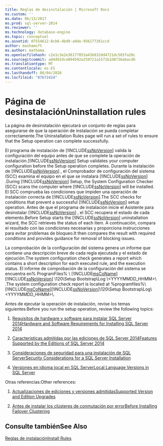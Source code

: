 ```yaml
---
title: Reglas de desinstalación | Microsoft Docs
ms.custom: ''
ms.date: 06/13/2017
ms.prod: sql-server-2014
ms.reviewer: ''
ms.technology: database-engine
ms.topic: conceptual
ms.assetid: 07554612-8cb6-4bd9-adde-956177261ccd
author: mashamsft
ms.author: mathoma
ms.openlocfilehash: c2e1c3e2e36177053a43b032dd4721dc503fa20c
ms.sourcegitcommit: ad4d92dce894592a259721a1571b1d8736abacdb
ms.translationtype: MT
ms.contentlocale: es-ES
ms.lasthandoff: 08/04/2020
ms.locfileid: "87672424"
---
```

# <a name="uninstallation-rules"></a><span data-ttu-id="7d38a-102">Página de desinstalación</span><span class="sxs-lookup"><span data-stu-id="7d38a-102">Uninstallation rules</span></span>
  <span data-ttu-id="7d38a-103">La página de desinstalación ejecutará un conjunto de reglas para asegurarse de que la operación de instalación se pueda completar correctamente.</span><span class="sxs-lookup"><span data-stu-id="7d38a-103">The Uninstallation Rules page will run a set of rules to ensure that the Setup operation can complete successfully.</span></span>  
  
 <span data-ttu-id="7d38a-104">El programa de instalación de [!INCLUDE[ssNoVersion](../../includes/ssnoversion-md.md)] valida la configuración del equipo antes de que se complete la operación de instalación.</span><span class="sxs-lookup"><span data-stu-id="7d38a-104">[!INCLUDE[ssNoVersion](../../includes/ssnoversion-md.md)] Setup validates your computer configuration before the Setup operation completes.</span></span> <span data-ttu-id="7d38a-105">Durante la instalación de [!INCLUDE[ssNoVersion](../../includes/ssnoversion-md.md)] , el Comprobador de configuración del sistema (SCC) examina el equipo en el que se instalará [!INCLUDE[ssNoVersion](../../includes/ssnoversion-md.md)] .</span><span class="sxs-lookup"><span data-stu-id="7d38a-105">During [!INCLUDE[ssNoVersion](../../includes/ssnoversion-md.md)] Setup, the System Configuration Checker (SCC) scans the computer where [!INCLUDE[ssNoVersion](../../includes/ssnoversion-md.md)] will be installed.</span></span> <span data-ttu-id="7d38a-106">El SCC comprueba las condiciones que impiden una operación de instalación correcta de [!INCLUDE[ssNoVersion](../../includes/ssnoversion-md.md)].</span><span class="sxs-lookup"><span data-stu-id="7d38a-106">The SCC checks for conditions that prevent a successful [!INCLUDE[ssNoVersion](../../includes/ssnoversion-md.md)] setup operation.</span></span> <span data-ttu-id="7d38a-107">Antes de que el programa de instalación inicie el Asistente para desinstalar [!INCLUDE[ssNoVersion](../../includes/ssnoversion-md.md)] , el SCC recupera el estado de cada elemento.</span><span class="sxs-lookup"><span data-stu-id="7d38a-107">Before Setup starts the [!INCLUDE[ssNoVersion](../../includes/ssnoversion-md.md)] uninstallation wizard, the SCC retrieves the status of each item.</span></span> <span data-ttu-id="7d38a-108">A continuación, compara el resultado con las condiciones necesarias y proporciona instrucciones para evitar problemas de bloqueo.</span><span class="sxs-lookup"><span data-stu-id="7d38a-108">It then compares the result with required conditions and provides guidance for removal of blocking issues.</span></span>  
  
 <span data-ttu-id="7d38a-109">La comprobación de la configuración del sistema genera un informe que contiene una descripción breve de cada regla ejecutada y el estado de ejecución.</span><span class="sxs-lookup"><span data-stu-id="7d38a-109">The system configuration check generates a report which contains a short description for each executed rule, and the execution status.</span></span> <span data-ttu-id="7d38a-110">El informe de comprobación de la configuración del sistema se encuentra en% ProgramFiles% \\ [!INCLUDE[msCoName](../../includes/msconame-md.md)] [!INCLUDE[ssNoVersion](../../includes/ssnoversion-md.md)] \120\Setup Bootstrap\Log \\<YYYYMMDD_HHMM>\\ .</span><span class="sxs-lookup"><span data-stu-id="7d38a-110">The system configuration check report is located at %programfiles%\\[!INCLUDE[msCoName](../../includes/msconame-md.md)][!INCLUDE[ssNoVersion](../../includes/ssnoversion-md.md)]\120\Setup Bootstrap\Log\\<YYYYMMDD_HHMM>\\.</span></span>  
  
 <span data-ttu-id="7d38a-111">Antes de ejecutar la operación de instalación, revise los temas siguientes:</span><span class="sxs-lookup"><span data-stu-id="7d38a-111">Before you run the setup operation, review the following topics:</span></span>  
  
1.  [<span data-ttu-id="7d38a-112">Requisitos de hardware y software para instalar SQL Server 2014</span><span class="sxs-lookup"><span data-stu-id="7d38a-112">Hardware and Software Requirements for Installing SQL Server 2014</span></span>](hardware-and-software-requirements-for-installing-sql-server.md)  
  
2.  [<span data-ttu-id="7d38a-113">Características admitidas por las ediciones de SQL Server 2014</span><span class="sxs-lookup"><span data-stu-id="7d38a-113">Features Supported by the Editions of SQL Server 2014</span></span>](../../../2014/getting-started/features-supported-by-the-editions-of-sql-server-2014.md)  
  
3.  [<span data-ttu-id="7d38a-114">Consideraciones de seguridad para una instalación de SQL Server</span><span class="sxs-lookup"><span data-stu-id="7d38a-114">Security Considerations for a SQL Server Installation</span></span>](../../../2014/sql-server/install/security-considerations-for-a-sql-server-installation.md)  
  
4.  [<span data-ttu-id="7d38a-115">Versiones en idioma local en SQL Server</span><span class="sxs-lookup"><span data-stu-id="7d38a-115">Local Language Versions in SQL Server</span></span>](../../../2014/sql-server/install/local-language-versions-in-sql-server.md)  
  
 <span data-ttu-id="7d38a-116">Otras referencias:</span><span class="sxs-lookup"><span data-stu-id="7d38a-116">Other references:</span></span>  
  
1.  [<span data-ttu-id="7d38a-117">Actualizaciones de ediciones y versiones admitidas</span><span class="sxs-lookup"><span data-stu-id="7d38a-117">Supported Version and Edition Upgrades</span></span>](../../database-engine/install-windows/supported-version-and-edition-upgrades.md)  
  
2.  [<span data-ttu-id="7d38a-118">Antes de instalar los clústeres de conmutación por error</span><span class="sxs-lookup"><span data-stu-id="7d38a-118">Before Installing Failover Clustering</span></span>](../failover-clusters/install/before-installing-failover-clustering.md)  
  
## <a name="see-also"></a><span data-ttu-id="7d38a-119">Consulte también</span><span class="sxs-lookup"><span data-stu-id="7d38a-119">See Also</span></span>  
 [<span data-ttu-id="7d38a-120">Reglas de instalación</span><span class="sxs-lookup"><span data-stu-id="7d38a-120">Install Rules</span></span>](../../../2014/sql-server/install/install-rules.md)  
  
  
